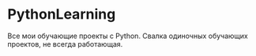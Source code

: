 # PythonLearning
Все мои обучающие проекты с Python. 
Свалка одиночных обучающих проектов, не всегда работающая.
